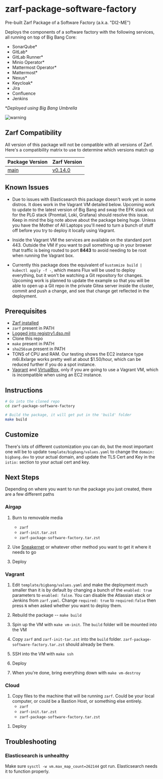 # zarf-package-software-factory
Pre-built Zarf Package of a Software Factory (a.k.a. "DI2-ME")

Deploys the components of a software factory with the following services, all running on top of Big Bang Core:

- SonarQube*
- GitLab*
- GitLab Runner*
- Minio Operator*
- Mattermost Operator*
- Mattermost*
- Nexus*
- Keycloak*
- Jira
- Confluence
- Jenkins


**Deployed using Big Bang Umbrella*

![warning](http://placehold.jp/30/ffffff/ff0000/1000x110.png?text=This%20package%20is%20huge.%20We%20recommend%20not%20trying%20to%20run%20it%20on%20a%20developer%20laptop%20without%20disabling%20lots%20of%20stuff%20first.)

## Zarf Compatibility
All version of this package will not be compatible with all versions of Zarf. Here's a compatibility matrix to use to determine which versions match up

| Package Version                                                                    | Zarf Version                                                            |
| ---------------------------------------------------------------------------------- | ----------------------------------------------------------------------- |
| [main](https://github.com/defenseunicorns/zarf-package-software-factory/tree/main) | [v0.14.0](https://github.com/defenseunicorns/zarf/releases/tag/v0.14.0) |

## Known Issues

- Due to issues with Elasticsearch this package doesn't work yet in some distros. It does work in the Vagrant VM detailed below. Upcoming work to update to the latest version of Big Bang and swap the EFK stack out for the PLG stack (Promtail, Loki, Grafana) should resolve this issue. Keep in mind the big note above about the package being huge. Unless you have the Mother of All Laptops you'll need to turn a bunch of stuff off before you try to deploy it locally using Vagrant.

- Inside the Vagrant VM the services are available on the standard port 443. Outside the VM if you want to pull something up in your browser that traffic is being routed to port **8443** to avoid needing to be root when running the Vagrant box.

- Currently this package does the equivalent of `kustomize build | kubectl apply -f -`, which means Flux will be used to deploy everything, but it won't be watching a Git repository for changes. Upcoming work is planned to update the example so that you will be able to open up a Git repo in the private Gitea server inside the cluster, commit and push a change, and see that change get reflected in the deployment.

## Prerequisites

- [Zarf installed](https://github.com/defenseunicorns/zarf/blob/master/docs/workstation.md#just-gimmie-zarf)
- `zarf` present in PATH
- [Logged into registry1.dso.mil](https://github.com/defenseunicorns/zarf/blob/master/docs/ironbank.md#2-configure-zarf-the-use-em)
- Clone this repo
- `make` present in PATH
- `sha256sum` present in PATH
- TONS of CPU and RAM. Our testing shows the EC2 instance type m6i.8xlarge works pretty well at about $1.50/hour, which can be reduced further if you do a spot instance.
- [Vagrant](https://www.vagrantup.com/) and [VirtualBox](https://www.virtualbox.org/), only if you are going to use a Vagrant VM, which is incompatible when using an EC2 instance.

## Instructions

```sh
# Go into the cloned repo
cd zarf-package-software-factory

# Build the package, it will get put in the 'build' folder
make build
```

## Customize

There's lots of different customization you can do, but the most important one will be to update `template/bigbang/values.yaml` to change the `domain: bigbang.dev` to your actual domain, and update the TLS Cert and Key in the `istio:` section to your actual cert and key.

## Next Steps

Depending on where you want to run the package you just created, there are a few different paths

### Airgap

1. Burn to removable media
    - `zarf`
    - `zarf-init.tar.zst`
    - `zarf-package-software-factory.tar.zst`

1. Use [Sneakernet](https://en.wikipedia.org/wiki/Sneakernet) or whatever other method you want to get it where it needs to go

1. Deploy

### Vagrant

1. Edit `template/bigbang/values.yaml` and make the deployment much smaller than it is by default by changing a bunch of the `enabled: true` parameters to `enabled: false`. You can disable the Atlassian stack or Jenkins from `zarf.yaml`. Change `required: true` to `required:false` then press `N` when asked whether you want to deploy them.

1. Rebuild the package -- `make build`

1. Spin up the VM with `make vm-init`. The `build` folder will be mounted into the VM

1. Copy `zarf` and `zarf-init-tar.zst` into the `build` folder. `zarf-package-software-factory.tar.zst` should already be there.

1. SSH into the VM with `make ssh`

1. Deploy

1. When you're done, bring everything down with `make vm-destroy`

### Cloud

1. Copy files to the machine that will be running `zarf`. Could be your local computer, or could be a Bastion Host, or something else entirely.
    - `zarf`
    - `zarf-init.tar.zst`
    - `zarf-package-software-factory.tar.zst`

<!-- Not compatible until v0.15.0 -->
<!-- 1. Have a Kubernetes cluster ready that you'll be deploying to. Have your KUBECONFIG be configured such that running something like `kubectl get nodes` will connect to the right cluster. -->

1. Deploy

## Troubleshooting

### Elasticsearch is unhealthy

Make sure `sysctl -w vm.max_map_count=262144` got run. Elasticsearch needs it to function properly.
